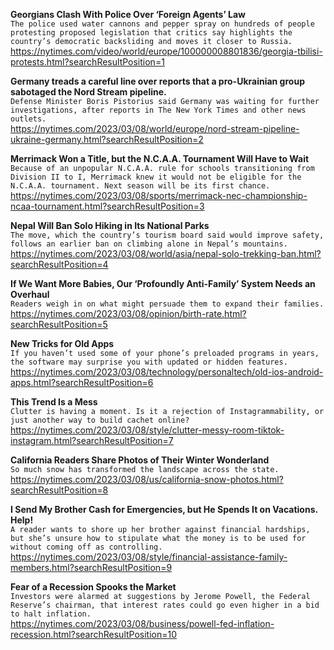 **Georgians Clash With Police Over ‘Foreign Agents’ Law**\
`The police used water cannons and pepper spray on hundreds of people protesting proposed legislation that critics say highlights the country’s democratic backsliding and moves it closer to Russia.`\
https://nytimes.com/video/world/europe/100000008801836/georgia-tbilisi-protests.html?searchResultPosition=1

**Germany treads a careful line over reports that a pro-Ukrainian group sabotaged the Nord Stream pipeline.**\
`Defense Minister Boris Pistorius said Germany was waiting for further investigations, after reports in The New York Times and other news outlets.`\
https://nytimes.com/2023/03/08/world/europe/nord-stream-pipeline-ukraine-germany.html?searchResultPosition=2

**Merrimack Won a Title, but the N.C.A.A. Tournament Will Have to Wait**\
`Because of an unpopular N.C.A.A. rule for schools transitioning from Division II to I, Merrimack knew it would not be eligible for the N.C.A.A. tournament. Next season will be its first chance.`\
https://nytimes.com/2023/03/08/sports/merrimack-nec-championship-ncaa-tournament.html?searchResultPosition=3

**Nepal Will Ban Solo Hiking in Its National Parks**\
`The move, which the country’s tourism board said would improve safety, follows an earlier ban on climbing alone in Nepal’s mountains.`\
https://nytimes.com/2023/03/08/world/asia/nepal-solo-trekking-ban.html?searchResultPosition=4

**If We Want More Babies, Our ‘Profoundly Anti-Family’ System Needs an Overhaul**\
`Readers weigh in on what might persuade them to expand their families.`\
https://nytimes.com/2023/03/08/opinion/birth-rate.html?searchResultPosition=5

**New Tricks for Old Apps**\
`If you haven’t used some of your phone’s preloaded programs in years, the software may surprise you with updated or hidden features.`\
https://nytimes.com/2023/03/08/technology/personaltech/old-ios-android-apps.html?searchResultPosition=6

**This Trend Is a Mess**\
`Clutter is having a moment. Is it a rejection of Instagrammability, or just another way to build cachet online?`\
https://nytimes.com/2023/03/08/style/clutter-messy-room-tiktok-instagram.html?searchResultPosition=7

**California Readers Share Photos of Their Winter Wonderland**\
`So much snow has transformed the landscape across the state.`\
https://nytimes.com/2023/03/08/us/california-snow-photos.html?searchResultPosition=8

**I Send My Brother Cash for Emergencies, but He Spends It on Vacations. Help!**\
`A reader wants to shore up her brother against financial hardships, but she’s unsure how to stipulate what the money is to be used for without coming off as controlling.`\
https://nytimes.com/2023/03/08/style/financial-assistance-family-members.html?searchResultPosition=9

**Fear of a Recession Spooks the Market**\
`Investors were alarmed at suggestions by Jerome Powell, the Federal Reserve’s chairman, that interest rates could go even higher in a bid to halt inflation.`\
https://nytimes.com/2023/03/08/business/powell-fed-inflation-recession.html?searchResultPosition=10

